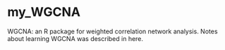 # my_WGCNA
WGCNA: an R package for weighted correlation network analysis. Notes about learning WGCNA was described in here. 

